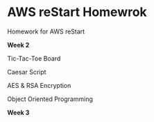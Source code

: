 # AWS reStart Homewrok
Homework for AWS reStart

**Week 2**

Tic-Tac-Toe Board

Caesar Script

AES & RSA Encryption

Object Oriented Programming

**Week 3**



